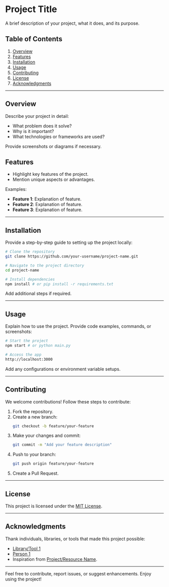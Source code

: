 # Project Title

A brief description of your project, what it does, and its purpose.

## Table of Contents

1. [Overview](#overview)
2. [Features](#features)
3. [Installation](#installation)
4. [Usage](#usage)
5. [Contributing](#contributing)
6. [License](#license)
7. [Acknowledgments](#acknowledgments)

---

## Overview

Describe your project in detail:
- What problem does it solve?
- Why is it important?
- What technologies or frameworks are used?

Provide screenshots or diagrams if necessary.


## Features

- Highlight key features of the project.
- Mention unique aspects or advantages.

Examples:
- **Feature 1**: Explanation of feature.
- **Feature 2**: Explanation of feature.
- **Feature 3**: Explanation of feature.

---

## Installation

Provide a step-by-step guide to setting up the project locally:

```bash
# Clone the repository
git clone https://github.com/your-username/project-name.git

# Navigate to the project directory
cd project-name

# Install dependencies
npm install # or pip install -r requirements.txt
```

Add additional steps if required.

---

## Usage

Explain how to use the project. Provide code examples, commands, or screenshots:

```bash
# Start the project
npm start # or python main.py

# Access the app
http://localhost:3000
```

Add any configurations or environment variable setups.

---

## Contributing

We welcome contributions! Follow these steps to contribute:

1. Fork the repository.
2. Create a new branch:
   ```bash
   git checkout -b feature/your-feature
   ```
3. Make your changes and commit:
   ```bash
   git commit -m "Add your feature description"
   ```
4. Push to your branch:
   ```bash
   git push origin feature/your-feature
   ```
5. Create a Pull Request.

---

## License

This project is licensed under the [MIT License](LICENSE).

---

## Acknowledgments

Thank individuals, libraries, or tools that made this project possible:

- [Library/Tool 1](https://example.com)
- [Person 1](https://github.com/person1)
- Inspiration from [Project/Resource Name](https://example.com).

---

Feel free to contribute, report issues, or suggest enhancements. Enjoy using the project!
